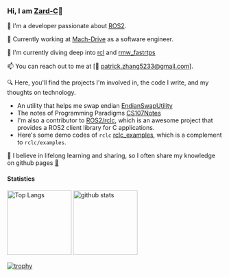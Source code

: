 ### Hi, I am [Zard-C](https://github.com/Zard-C)👋

🌱 I'm a developer passionate about [ROS2](https://github.com/ros2).

💼 Currently working at [Mach-Drive](http://www.mach-drive.com/) as a software engineer.

 🔭 I'm currently diving deep into [rcl](https://github.com/ros2/rcl) and [rmw_fastrtps](https://github.com/ros2/rmw_fastrtps)
  
📫 You can reach out to me at [📧 patrick.zhang5233@gmail.com].

🔍 Here, you'll find the projects I'm involved in, the code I write, and my thoughts on technology.

- An utility that helps me swap endian [EndianSwapUtility](https://github.com/Zard-C/EndianSwapUtility)
- The notes of Programming Paradigms [CS107Notes](https://zard-c.github.io/CS107/)
- I'm also a contributor to [ROS2/rclc](https://github.com/ros2/rclc), which is an awesome project that provides a ROS2 client library for C applications.
- Here's some demo codes of `rclc` [rclc_examples](https://github.com/Zard-C/rclc_example), which is a complement to `rclc/examples`.

📖 I believe in lifelong learning and sharing, so I often share my knowledge on github pages [🚀](https://zard-c.github.io/CS107/)

#### Statistics

<p align="left"> 
  <img alt="Top Langs" height="150px" src="https://github-readme-stats-git-masterrstaa-rickstaa.vercel.app/api/top-langs/?username=Zard-C&layout=compact&show_icons=true&theme=radical" />
  <img alt="github stats" height="150px" src="https://github-readme-stats-git-masterrstaa-rickstaa.vercel.app/api?username=Zard-C&theme=radical&show_icons=ture" />
</p>

[![trophy](https://github-profile-trophy.vercel.app/?username=ryo-ma&theme=dracula)](https://github.com/ryo-ma/github-profile-trophy)
